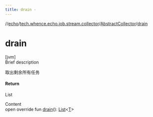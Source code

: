 ```yaml
---
title: drain -
---
```

//[echo](../../index.md)/[tech.whence.echo.job.stream.collector](../index.md)/[AbstractCollector](index.md)/[drain](drain.md)



# drain  
[jvm]  
Brief description  


取出剩余所有任务



#### Return  


List<T>

  
Content  
open override fun [drain](drain.md)(): [List](https://kotlinlang.org/api/latest/jvm/stdlib/kotlin.collections/-list/index.html)<[T](index.md)>  



